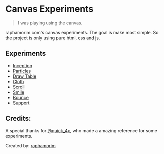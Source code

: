 # Canvas Experiments

> I was playing using the canvas.

raphamorim.com's canvas experiments. The goal is make most simple. So the project is only using pure html, css and js.

## Experiments

- [Inception](http://raphamorim.io/canvas-experiments/inception)
- [Particles](http://raphamorim.io/canvas-experiments/particles)
- [Draw Table](http://raphamorim.io/canvas-experiments/draw)
- [Cloth](http://raphamorim.io/canvas-experiments/cloth)
- [Scroll](http://raphamorim.io/canvas-experiments/scroll)
- [Smile](http://raphamorim.io/canvas-experiments/smile)
- [Bounce](http://raphamorim.io/canvas-experiments/bounce)
- [Support](http://raphamorim.io/canvas-experiments/support)

## Credits:

A special thanks for [@quick_4x](https://twitter.com/quick_4x), who made a amazing reference for some experiments.

Created by: [raphamorim](https://github.com/raphamorim/)
